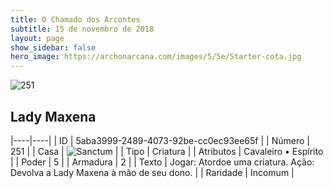 ```yaml
---
title: O Chamado dos Arcontes
subtitle: 15 de novembro de 2018
layout: page
show_sidebar: false
hero_image: https://archonarcana.com/images/5/5e/Starter-cota.jpg
---
```


![251](https://cdn.keyforgegame.com/media/card_front/pt/341_251_P4MXH8G4VPX4_pt.png)

## Lady Maxena

|----|----|
| ID | 5aba3999-2489-4073-92be-cc0ec93ee65f |
| Número | 251 |
| Casa | ![Sanctum](https://archonarcana.com/images/thumb/c/c7/Sanctum.png/22px-Sanctum.png "Santuário") |
| Tipo | Criatura |
| Atributos | Cavaleiro • Espírito |
| Poder | 5 |
| Armadura | 2 |
| Texto | Jogar: Atordoe uma criatura. Ação: Devolva a Lady Maxena à mão de seu dono. |
| Raridade | Incomum |
